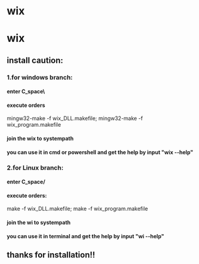 # wix

# wix
## install caution:
### 1.for windows branch:
#### enter C_space\

#### execute orders
mingw32-make -f wix_DLL.makefile;
mingw32-make -f wix_program.makefile

#### join the wix to systempath

#### you can use it in cmd or powershell and get the help by input "wix --help"

### 2.for Linux branch:
#### enter C_space/

#### execute orders: 
make -f wix_DLL.makefile;
make -f wix_program.makefile

#### join the wi to systempath

#### you can use it in terminal and get the help by input "wi --help"
## thanks for installation!!
